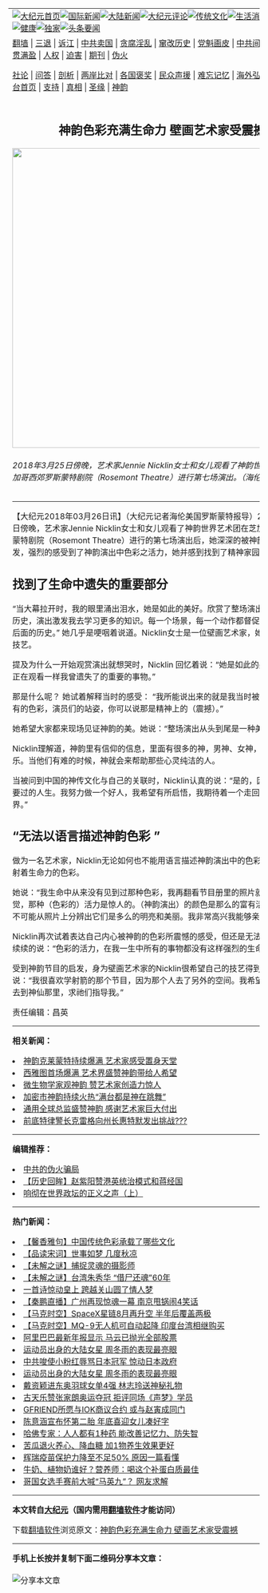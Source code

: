 <a name="1" id="1" target="_blank"></a><span id="1"></span>
<table align=center border="0"><tr><td colspan="2" VALIGN=TOP><a href="https://github.com/exlidm3194/djy/blob/master/gb/nf1351518.md#1"><img src="https://raw.githubusercontent.com/exlidm3194/www/master/t/djy/1.jpg" title="大纪元首页" alt="大纪元首页"></a><a href="https://github.com/exlidm3194/djy/blob/master/gb/n24hr.md#1"><img src="https://raw.githubusercontent.com/exlidm3194/www/master/t/djy/3.jpg" title="国际新闻" alt="国际新闻"></a><a href="https://github.com/exlidm3194/djy/blob/master/gb/nsc413.md#1"><img src="https://raw.githubusercontent.com/exlidm3194/www/master/t/djy/4.jpg" title="大陆新闻" alt="大陆新闻"></a><a href="https://github.com/exlidm3194/djy/blob/master/gb/news392.md#1"><img src="https://raw.githubusercontent.com/exlidm3194/www/master/t/djy/5.jpg" title="大纪元评论" alt="大纪元评论"></a><a href="https://github.com/exlidm3194/djy/blob/master/gb/news2007.md#1"><img src="https://raw.githubusercontent.com/exlidm3194/www/master/t/djy/6.jpg" title="传统文化" alt="传统文化"></a><a href="https://github.com/exlidm3194/djy/blob/master/gb/news2008.md#1"><img src="https://raw.githubusercontent.com/exlidm3194/www/master/t/djy/7.jpg" title="生活消费" alt="生活消费"></a><a href="https://github.com/exlidm3194/djy/blob/master/gb/ncyule.md#1"><img src="https://raw.githubusercontent.com/exlidm3194/www/master/t/djy/8.jpg" title="娱乐休闲" alt="娱乐休闲"></a><a href="https://github.com/exlidm3194/djy/blob/master/gb/nsc1002.md#1"><img src="https://raw.githubusercontent.com/exlidm3194/www/master/t/djy/9.jpg" title="健康" alt="健康"></a><a href="https://github.com/exlidm3194/djy/blob/master/gb/nf6092.md#1"><img src="https://raw.githubusercontent.com/exlidm3194/www/master/t/djy/10a.jpg" title="独家" alt="独家"></a><a href="https://github.com/exlidm3194/djy/blob/master/gb/nf4514.md#1"><img src="https://raw.githubusercontent.com/exlidm3194/www/master/t/djy/12a.jpg" title="头条要闻" alt="头条要闻"></a></td></tr>
<tr><td colspan="2" VALIGN=TOP><a target="_blank" href="https://github.com/exlidm3194/www/blob/master/README.md?zsrh#1">翻墙</a> | <a target="_blank" href="https://github.com/exlidm3194/djy/blob/master/gb/nf5657.md#1">三退</a> | <a target="_blank" href="https://github.com/exlidm3194/djy/blob/master/gb/nf6124.md#1">诉江</a> | <a target="_blank" href="https://github.com/exlidm3194/djy/blob/master/gb/nf1176117.md#1">中共卖国</a> | <a target="_blank" href="https://github.com/exlidm3194/djy/blob/master/gb/nf5773.md#1">贪腐淫乱</a> | <a target="_blank" href="https://github.com/exlidm3194/djy/blob/master/gb/nf1176115.md#1">窜改历史</a> | <a target="_blank" href="https://github.com/exlidm3194/djy/blob/master/gb/nf1176107.md#1">党魁画皮</a> | <a target="_blank" href="https://github.com/exlidm3194/djy/blob/master/gb/nf1320400.md#1">中共间谍</a> | <a target="_blank" href="https://github.com/exlidm3194/djy/blob/master/gb/nf1176114.md#1">破坏传统</a> | <a target="_blank" href="https://github.com/exlidm3194/ntdtv/blob/master/gb/prog447_1.md#1">恶贯满盈</a> | <a target="_blank" href="https://github.com/exlidm3194/djy/blob/master/gb/ncid278.md#1">人权</a> | <a target="_blank" href="https://github.com/exlidm3194/djy/blob/master/gb/nf1176111.md#1">迫害</a> | <a target="_blank" href="https://gitlab.com/szzdlab/mh-qikan/blob/master/README.md#1">期刊</a> | <a target="_blank" href="https://github.com/exlidm3194/djy/blob/master/gb/nf5562.md#1">伪火</a></p><p><a target="_blank" href="https://github.com/exlidm3194/djy/blob/master/gb/9p.md#1">社论</a> | <a target="_blank" href="https://github.com/exlidm3194/djy/blob/master/gb/nf4378.md#1">问答</a> | <a target="_blank" href="https://github.com/exlidm3194/djy/blob/master/gb/nf5792.md#1">剖析</a> | <a target="_blank" href="https://github.com/exlidm3194/djy/blob/master/gb/nf5735.md#1">两岸比对</a> | <a target="_blank" href="https://github.com/exlidm3194/djy/blob/master/gb/nf6119.md#1">各国褒奖</a> | <a target="_blank" href="https://github.com/exlidm3194/djy/blob/master/gb/nf6120.md#1">民众声援</a> | <a target="_blank" href="https://github.com/exlidm3194/djy/blob/master/gb/nf1188594.md#1">难忘记忆</a> | <a target="_blank" href="https://github.com/exlidm3194/djy/blob/master/gb/nf3180.md#1">海外弘传</a> | <a target="_blank" href="https://github.com/exlidm3194/djy/blob/master/gb/nf5410.md#1">万人上访</a> | <a target="_blank" href="https://github.com/exlidm3194/www/blob/master/README.md?zsrh#1">平台首页</a> | <a target="_blank" href="https://github.com/exlidm3194/djy/blob/master/gb/nf4386.md#1">支持</a> | <a target="_blank" href="https://github.com/exlidm3194/djy/blob/master/gb/nf4389.md#1">真相</a> | <a target="_blank" href="https://github.com/exlidm3194/djy/blob/master/gb/nf5790.md#1">圣缘</a> | <a target="_blank" href="https://github.com/exlidm3194/djy/blob/master/gb/nf4786.md#1">神韵</a></td></tr>
<tr><td VALIGN=TOP width="626"><h2 align=center>神韵色彩充满生命力 壁画艺术家受震撼</h2>
<img width="600" src="https://i.epochtimes.com/assets/uploads/2018/03/1803252228302124-600x400.jpg" />
<h6>2018年3月25日傍晚，艺术家Jennie Nicklin女士和女儿观看了神韵世界艺术团在芝加哥西郊罗斯蒙特剧院（Rosemont Theatre）进行第七场演出。（海伦／大纪元）
</h6>
<hr>
	<p>【大纪元2018年03月26日讯】（大纪元记者海伦美国罗斯蒙特报导）2018年3月25日傍晚，<ahref="https://github.com/exlidm3194/djy/blob/master/gb/tag/%E8%89%BA%E6%9C%AF%E5%AE%B6.md#1">艺术家</a>Jennie Nicklin女士和女儿观看了<ahref="https://github.com/exlidm3194/djy/blob/master/gb/tag/%E7%A5%9E%E9%9F%B5.md#1">神韵</a>世界艺术团在<ahref="https://github.com/exlidm3194/djy/blob/master/gb/tag/%E8%8A%9D%E5%8A%A0%E5%93%A5%E8%A5%BF%E9%83%8A%E7%BD%97%E6%96%AF%E8%92%99%E7%89%B9%E5%89%A7%E9%99%A2.md#1">芝加哥西郊罗斯蒙特剧院</a>（Rosemont Theatre）进行的第七场演出后，她深深的被神韵艺术所启发，强烈的感受到了神韵演出中<ahref="https://github.com/exlidm3194/djy/blob/master/gb/tag/%E8%89%B2%E5%BD%A9.md#1">色彩</a>之活力，她并感到找到了精神家园。</p>
<h2>找到了生命中遗失的重要部分</h2>
<p>“当大幕拉开时，我的眼里涌出泪水，她是如此的美好。欣赏了整场演出，我就想多学历史，演出激发我去学习更多的知识。每一个场景，每一个动作都督促我去研究故事后面的历史。” 她几乎是哽咽着说道。Nicklin女士是一位壁画<ahref="https://github.com/exlidm3194/djy/blob/master/gb/tag/%E8%89%BA%E6%9C%AF%E5%AE%B6.md#1">艺术家</a>，她承传了父母的技艺。</p>
<p>提及为什么一开始观赏演出就想哭时，Nicklin 回忆着说：“她是如此的美，我感到我正在观看一样我曾遗失了的重要的事物。”</p>
<p>那是什么呢？ 她试着解释当时的感受： “我所能说出来的就是我当时被震撼住了。所有的<ahref="https://github.com/exlidm3194/djy/blob/master/gb/tag/%E8%89%B2%E5%BD%A9.md#1">色彩</a>，演员们的站姿，你可以说那是精神上的（震撼）。”</p>
<p>她希望大家都来现场见证<ahref="https://github.com/exlidm3194/djy/blob/master/gb/tag/%E7%A5%9E%E9%9F%B5.md#1">神韵</a>的美。她说：“整场演出从头到尾是一种美妙的文化。”</p>
<p>Nicklin理解道，神韵里有信仰的信息，里面有很多的神，男神、女神，人们都很快乐。当他们有难的时候，神就会来帮助那些心灵纯洁的人。</p>
<p>当被问到中国的神传文化与自己的关联时，Nicklin认真的说：“是的，因为这正是我要过的人生。我努力做一个好人，我希望有所启悟，我期待着一个走回传统价值的世界。”</p>
<h2>“无法以语言描述神韵色彩 ”</h2>
<p>做为一名艺术家，Nicklin无论如何也不能用语言描述神韵演出中的色彩，因为那是放射着生命力的色彩。</p>
<p>她说：“我生命中从来没有见到过那种色彩，我再翻看节目册里的照片就没有那种感觉，那种（色彩的）活力是惊人的。（神韵演出）的颜色是那么的富有活力和纯净，你不可能从照片上分辨出它们是多么的明亮和美丽。我非常高兴我能够亲眼看到它们。”</p>
<p>Nicklin再次试着表达自己内心被神韵的色彩所震憾的感受，但还是无法表达，她断断续续的说：“色彩的活力，在我一生中所有的事物都没有这样强烈的生命力。”</p>
<p>受到神韵节目的启发，身为壁画艺术家的Nicklin很希望自己的技艺得到提高，她说：“我很喜欢学射箭的那个节目，因为那个人去了另外的空间。我希望哪一天，我也去到神仙那里，求祂们指导我。”</p>
<p>责任编辑：昌英</p>
	
<hr>


<strong>相关新闻：</strong>
<li><a href="https://github.com/exlidm3194/djy/blob/master/gb/17/4/2/n8993665.md#1">神韵克莱蒙特持续爆满 艺术家感受置身天堂</a></li>
<li><a href="https://github.com/exlidm3194/djy/blob/master/gb/17/4/8/n9015471.md#1">西雅图首场爆满 艺术界盛赞神韵带给人希望</a></li>
<li><a href="https://github.com/exlidm3194/djy/blob/master/gb/17/4/10/n9021618.md#1">微生物学家观神韵 赞艺术家创造力惊人</a></li>
<li><a href="https://github.com/exlidm3194/djy/blob/master/gb/18/1/24/n10082945.md#1">加密市神韵持续火热“满台都是神在跳舞”</a></li>
<li><a href="https://github.com/exlidm3194/djy/blob/master/gb/18/2/23/n10165916.md#1">通用全球总监盛赞神韵 感谢艺术家巨大付出</a></li>
<li><a href="https://github.com/exlidm3194/djy/blob/master/gb/21/7/23/n13110184.md#1">前底特律警长克雷格向州长惠特默发出挑战???</a></li>
<hr>


<strong>编辑推荐：</strong>
<li><a href="https://github.com/exlidm3194/djy/blob/master/gb/16/1/21/n4622075.md?dfh#1" target="_blank">中共的伪火骗局</a></li><li><a href="https://github.com/tsiac2612/djy/blob/master/gb/19/10/20/n11600972.md#1" target="_blank">【历史回眸】赵紫阳赞港英统治模式和蒋经国</a></li><li><a href="https://github.com/tsiac2612/djy/blob/master/gb/19/7/4/n11363603.md#1" target="_blank">响彻在世界政坛的正义之声（上）</a></li>
<hr>

<strong>热门新闻：</strong>
<li><a href="https://github.com/exlidm3194/djy/blob/master/gb/21/7/25/n13113957.md#1">【馨香雅句】中国传统色彩承载了哪些文化</a></li>
<li><a href="https://github.com/exlidm3194/djy/blob/master/gb/21/7/20/n13101165.md#1">【品读宋词】世事如梦 几度秋凉</a></li>
<li><a href="https://github.com/exlidm3194/djy/blob/master/gb/21/7/23/n13110635.md#1">【未解之谜】捕捉灵魂的摄影师</a></li>
<li><a href="https://github.com/exlidm3194/djy/blob/master/gb/21/7/29/n13125465.md#1">【未解之谜】台湾朱秀华 “借尸还魂”60年</a></li>
<li><a href="https://github.com/exlidm3194/djy/blob/master/gb/21/7/20/n13102261.md#1">一首诗惊动皇上  跨越关山圆了情人梦</a></li>
<li><a href="https://github.com/exlidm3194/djy/blob/master/gb/21/7/30/n13128272.md#1">【秦鹏直播】广州再现惊魂一幕 南京甩锅闹4笑话</a></li>
<li><a href="https://github.com/exlidm3194/djy/blob/master/gb/21/7/31/n13129916.md#1">【马克时空】SpaceX星链8月再升空 半年后覆盖两极</a></li>
<li><a href="https://github.com/exlidm3194/djy/blob/master/gb/21/7/29/n13124691.md#1">【马克时空】MQ-9无人机可自动起降 印度台湾相继购买</a></li>
<li><a href="https://github.com/exlidm3194/djy/blob/master/gb/21/7/30/n13127177.md#1">阿里巴巴最新年报显示 马云已抛光全部股票</a></li>
<li><a href="https://github.com/exlidm3194/djy/blob/master/gb/21/7/29/n13125683.md#1">运动员出身的大陆女星 周冬雨的表现最亮眼</a></li>
<li><a href="https://github.com/exlidm3194/djy/blob/master/gb/21/7/30/n13127838.md#1">中共唆使小粉红辱骂日本冠军 惊动日本政府</a></li>
<li><a href="https://github.com/exlidm3194/djy/blob/master/gb/21/7/29/n13125683.md#1">运动员出身的大陆女星 周冬雨的表现最亮眼</a></li>
<li><a href="https://github.com/exlidm3194/djy/blob/master/gb/21/7/30/n13128360.md#1">戴资颖进东奥羽球女单4强 林志玲送神秘礼物</a></li>
<li><a href="https://github.com/exlidm3194/djy/blob/master/gb/21/7/30/n13128114.md#1">古天乐赞张家朗奥运夺冠 拒评同场《声梦》学员</a></li>
<li><a href="https://github.com/exlidm3194/djy/blob/master/gb/21/7/29/n13123848.md#1">GFRIEND所愿与IOK商议合约 或与赵寅成同门</a></li>
<li><a href="https://github.com/exlidm3194/djy/blob/master/gb/21/7/29/n13125245.md#1">陈意涵宣布怀第二胎 年底喜迎女儿凑好字</a></li>
<li><a href="https://github.com/exlidm3194/djy/blob/master/gb/21/7/29/n13125226.md#1">哈佛专家：人人都有1种药 能改善记忆力、防失智</a></li>
<li><a href="https://github.com/exlidm3194/djy/blob/master/gb/21/7/28/n13122210.md#1">苦瓜退火养心、降血糖 加1物养生效果更好</a></li>
<li><a href="https://github.com/exlidm3194/djy/blob/master/gb/21/7/29/n13124918.md#1">辉瑞疫苗保护力降至不足50% 原因一篇看懂</a></li>
<li><a href="https://github.com/exlidm3194/djy/blob/master/gb/21/7/30/n13126866.md#1">牛奶、植物奶谁好？营养师：喝这个补蛋白质最佳</a></li>
<li><a href="https://github.com/exlidm3194/djy/blob/master/gb/21/7/30/n13126288.md#1">哥国女选手赛前大喊“马英九”？ 网友求解</a></li>
<hr>

<strong>本文转自<a href="https://www.epochtimes.com">大纪元</a>（国内需用<a href="https://github.com/exlidm3194/www/blob/master/README.md#8">翻墙软件</a>才能访问）</strong><p>下载<a href="https://github.com/exlidm3194/www/blob/master/README.md#8">翻墙软件</a>浏览原文：<a href="https://www.epochtimes.com/gb/18/3/26/n10249573.htm">神韵色彩充满生命力 壁画艺术家受震撼</a></p><hr>

<strong>手机上长按并复制下面二维码分享本文章：</strong><br><br><img src="https://chart.apis.google.com/chart?cht=qr&chs=240x240&choe=UTF-8&chld=M|2&chl=https://github.com/exlidm3194/djy/blob/master/gb/18/3/26/n10249573.md%231" title="分享本文章"></td><td VALIGN=TOP><a href="https://github.com/exlidm3194/djy/blob/master/gb/16/1/21/n4622075.md?dfh#1" target="_blank"><img src="https://raw.githubusercontent.com/exlidm3194/djy/master/gb/300/wei-f1.jpg" title="中共的伪火骗局"  alt="中共的伪火骗局"></a><br><a href="https://github.com/exlidm3194/www/blob/master/README.md?dfh#9" target="_blank"><img src="https://raw.githubusercontent.com/exlidm3194/djy/master/gb/300/yong-h.jpg" title="永恒的见证"  alt="永恒的见证"></a><br><a href="https://github.com/exlidm3194/djy/blob/master/gb/13/9/29/n3974789.md?dfh#1" target="_blank"><img src="https://raw.githubusercontent.com/exlidm3194/djy/master/gb/300/shang-lnz.jpg" title="善良女子被中共投男牢"  alt="善良女子被中共投男牢"></a><br><a href="https://github.com/exlidm3194/djy/blob/master/gb/16/3/16/n4663449.md?dfh#1" target="_blank"><img src="https://raw.githubusercontent.com/exlidm3194/djy/master/gb/300/huo-z3.jpg" title="警卫目击活摘器官"  alt="警卫目击活摘器官"></a><br><a href="https://github.com/exlidm3194/djy/blob/master/gb/16/8/7/n8177641.md?dfh#1" target="_blank"><img src="https://raw.githubusercontent.com/exlidm3194/djy/master/gb/300/huo-z4.jpg" title="证人描述活摘恐怖"  alt="证人描述活摘恐怖"></a><br><a href="https://github.com/exlidm3194/djy/blob/master/gb/10/4/19/n2881569.md?dfh#1" target="_blank"><img src="https://raw.githubusercontent.com/exlidm3194/djy/master/gb/300/huo-z1.jpg" title="揭开活摘器官黑幕"  alt="揭开活摘器官黑幕"></a><br><a href="https://github.com/exlidm3194/djy/blob/master/gb/10/11/7/n3077476.md?dfh#1" target="_blank"><img src="https://raw.githubusercontent.com/exlidm3194/djy/master/gb/300/ma-ks.jpg" title="马克思的成魔之路"  alt="马克思的成魔之路"></a><br><a href="https://github.com/exlidm3194/djy/blob/master/gb/14/6/9/n4173977.md?dfh#1" target="_blank"><img src="https://raw.githubusercontent.com/exlidm3194/djy/master/gb/300/chang-zs.jpg" title="藏字石 蕴天机"  alt="藏字石 蕴天机"></a><br><a href="https://github.com/exlidm3194/djy/blob/master/gb/18/5/10/n10381511.md?dfh#1" target="_blank"><img src="https://raw.githubusercontent.com/exlidm3194/djy/master/gb/300/st1.jpg" title="关注三亿人三退"  alt="关注三亿人三退"></a><br><a href="https://github.com/exlidm3194/djy/blob/master/gb/18/3/21/n10237682.md?dfh#1" target="_blank"><img src="https://raw.githubusercontent.com/exlidm3194/djy/master/gb/300/jie-t.jpg" title="解体中共复兴中华"  alt="解体中共复兴中华"></a><br><a href="https://github.com/exlidm3194/djy/blob/master/gb/9/2/9/n2422991.md?dfh#1" target="_blank"><img src="https://raw.githubusercontent.com/exlidm3194/djy/master/gb/300/gao-zs.jpg" title="中共迫害良心律师"  alt="中共迫害良心律师"></a><br><a href="https://github.com/exlidm3194/djy/blob/master/gb/18/12/9/n10900044.md?dfh#1" target="_blank"><img src="https://raw.githubusercontent.com/exlidm3194/djy/master/gb/300/sj1.jpg" title="三百多万人举报江泽民"  alt="三百多万人举报江泽民"></a><br><a href="https://github.com/exlidm3194/djy/blob/master/gb/18/8/28/n10672014.md?dfh#1" target="_blank"><img src="https://raw.githubusercontent.com/exlidm3194/djy/master/gb/300/sj2.jpg" title="这些官员为何起诉江泽民"  alt="这些官员为何起诉江泽民"></a><br><a href="https://github.com/exlidm3194/djy/blob/master/gb/8/12/18/n2367165.md?dfh#1" target="_blank"><img src="https://raw.githubusercontent.com/exlidm3194/djy/master/gb/300/liangan.jpg" title="海峡两岸的强烈对比"  alt="海峡两岸的强烈对比"></a><br><a href="https://github.com/exlidm3194/djy/blob/master/gb/15/12/10/n4593139.md?dfh#1" target="_blank"><img src="https://raw.githubusercontent.com/exlidm3194/djy/master/gb/300/jia-ndzl.jpg" title="加拿大总理的贺信"  alt="加拿大总理的贺信"></a><br><a href="https://github.com/exlidm3194/djy/blob/master/gb/11/6/17/n3289382.md?dfh#1" target="_blank"><img src="https://raw.githubusercontent.com/exlidm3194/djy/master/gb/300/xiao-wd.jpg" title="探寻真相兼听则明"  alt="探寻真相兼听则明"></a><br><a href="https://github.com/exlidm3194/djy/blob/master/gb/18/10/27/n10812623.md?dfh#1" target="_blank"><img src="https://raw.githubusercontent.com/exlidm3194/djy/master/gb/300/yindu.jpg" title="印度媒体报道东方"  alt="印度媒体报道东方"></a><br><a href="https://github.com/exlidm3194/djy/blob/master/gb/18/6/9/n10469652.md?dfh#1" target="_blank"><img src="https://raw.githubusercontent.com/exlidm3194/djy/master/gb/300/xie-j.jpg" title="不一样的海外校园"  alt="不一样的海外校园"></a><br><a href="https://github.com/exlidm3194/djy/blob/master/gb/7/4/5/n1669415.md?dfh#1" target="_blank"><img src="https://raw.githubusercontent.com/exlidm3194/djy/master/gb/300/li-up.jpg" title="从大师到徒弟的传奇"  alt="从大师到徒弟的传奇"></a><br><a href="https://github.com/exlidm3194/djy/blob/master/gb/17/5/26/n9191512.md?dfh#1" target="_blank"><img src="https://raw.githubusercontent.com/exlidm3194/djy/master/gb/300/zfl2.jpg" title="亿万人与东方一本奇书"  alt="亿万人与东方一本奇书"></a><br><a href="https://github.com/exlidm3194/djy/blob/master/gb/13/11/27/n4020290.md?dfh#1" target="_blank"><img src="https://raw.githubusercontent.com/exlidm3194/djy/master/gb/300/zhen-h.jpg" title="大陆见不到的震撼场面"  alt="大陆见不到的震撼场面"></a><br><a href="https://github.com/exlidm3194/djy/blob/master/gb/15/7/17/n4482910.md?dfh#1" target="_blank"><img src="https://raw.githubusercontent.com/exlidm3194/djy/master/gb/300/dalu-sk.jpg" title="人心向善 大陆当初盛况"  alt="人心向善 大陆当初盛况"></a><br><a href="https://github.com/exlidm3194/djy/blob/master/gb/19/1/5/n10955468.md?dfh#1" target="_blank"><img src="https://raw.githubusercontent.com/exlidm3194/djy/master/gb/300/zfl1.jpg" title="追寻真理 这书讲什么"  alt="追寻真理 这书讲什么"></a><br><a href="https://github.com/exlidm3194/www/blob/master/README.md?dfh#1" target="_blank"><img src="https://raw.githubusercontent.com/exlidm3194/djy/master/gb/300/fq1.jpg" title="下载免费翻墙软件"  alt="下载免费翻墙软件"></a><br></td></tr></table>
